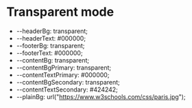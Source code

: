 # Transparent mode

- --headerBg: transparent;
- --headerText: #000000;
- --footerBg: transparent;
- --footerText: #000000;
- --contentBg: transparent;
- --contentBgPrimary: transparent;
- --contentTextPrimary: #000000;
- --contentBgSecondary: transparent;
- --contentTextSecondary: #424242;
- --plainBg: url("https://www.w3schools.com/css/paris.jpg");
